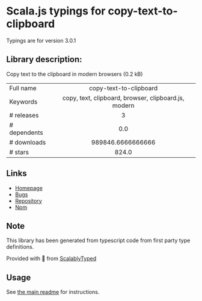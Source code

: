 
# Scala.js typings for copy-text-to-clipboard

Typings are for version 3.0.1

## Library description:
Copy text to the clipboard in modern browsers (0.2 kB)

|                    |                 |
| ------------------ | :-------------: |
| Full name          | copy-text-to-clipboard |
| Keywords           | copy, text, clipboard, browser, clipboard.js, modern |
| # releases         | 3 |
| # dependents       | 0.0 |
| # downloads        | 989846.6666666666 |
| # stars            | 824.0 |

## Links
- [Homepage](https://github.com/sindresorhus/copy-text-to-clipboard#readme)
- [Bugs](https://github.com/sindresorhus/copy-text-to-clipboard/issues)
- [Repository](https://github.com/sindresorhus/copy-text-to-clipboard)
- [Npm](https://www.npmjs.com/package/copy-text-to-clipboard)
    


## Note
This library has been generated from typescript code from first party type definitions.

Provided with :purple_heart: from [ScalablyTyped](https://github.com/oyvindberg/ScalablyTyped)

## Usage
See [the main readme](../../readme.md) for instructions.


